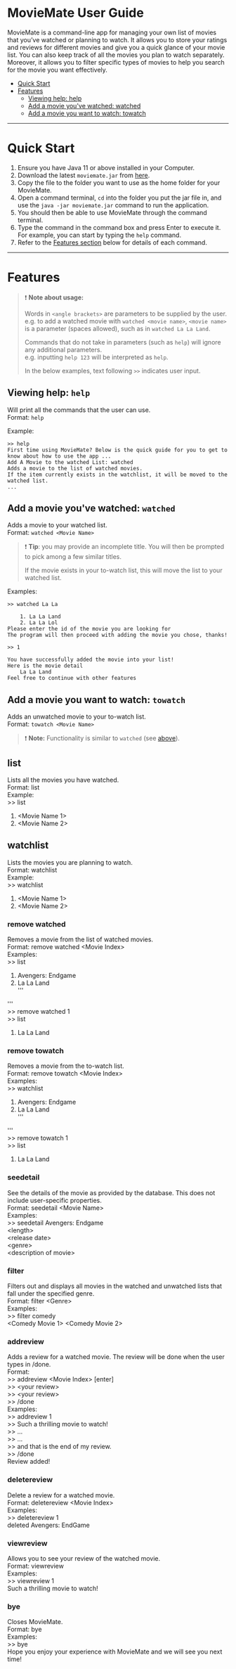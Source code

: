 # MovieMate User Guide
MovieMate is a command-line app for managing your own list of movies that you’ve watched or planning to watch.
It allows you to store your ratings and reviews for different movies and give you a quick glance of your movie list.
You can also keep track of all the movies you plan to watch separately.
Moreover, it allows you to filter specific types of movies to help you search for the movie you want effectively.

- [Quick Start](#quick-start)
- [Features](#features)
  - [Viewing help: help](#viewing-help--help)
  - [Add a movie you've watched: watched](#add-a-movie-youve-watched--watched)
  - [Add a movie you want to watch: towatch](#add-a-movie-you-want-to-watch--towatch)

<hr>

# Quick Start 

1. Ensure you have Java 11 or above installed in your Computer. 
2. Download the latest `moviemate.jar` from [here](https://github.com/AY2223S2-CS2113-W12-4/tp/releases).
3. Copy the file to the folder you want to use as the home folder for your MovieMate.
4. Open a command terminal, `cd` into the folder you put the jar file in,
and use the `java -jar moviemate.jar` command to run the application. 
5. You should then be able to use MovieMate through the command terminal.
6. Type the command in the command box and press Enter to execute it.
For example, you can start by typing the `help` command.
7. Refer to the [Features section](#features) below for details of each command.

<hr>

# Features
> :exclamation: **Note about usage:**
> 
> Words in `<angle brackets>` are parameters to be supplied by the user.\
> e.g. to add a watched movie with `watched <movie name>`,
> `<movie name>` is a parameter (spaces allowed), such as in `watched La La Land`.
> 
> Commands that do not take in parameters (such as `help`) will ignore any additional parameters.\
> e.g. inputting `help 123` will be interpreted as `help`.
> 
> In the below examples, text following `>>` indicates user input.

## Viewing help: `help`
Will print all the commands that the user can use.\
Format: `help`

Example:
```
>> help
First time using MovieMate? Below is the quick guide for you to get to know about how to use the app ...
Add A Movie to the watched List: watched
Adds a movie to the list of watched movies.
If the item currently exists in the watchlist, it will be moved to the watched list.
...
```

## Add a movie you've watched: `watched`
Adds a movie to your watched list.\
Format: `watched <Movie Name>`

> :exclamation: **Tip**: you may provide an incomplete title.
> You will then be prompted to pick among a few similar titles.
> 
> If the movie exists in your to-watch list, this will move the list to your watched list.

Examples:
```
>> watched La La

    1. La La Land
    2. La La Lol
Please enter the id of the movie you are looking for
The program will then proceed with adding the movie you chose, thanks!

>> 1

You have successfully added the movie into your list!
Here is the movie detail
    La La Land
Feel free to continue with other features
```

## Add a movie you want to watch: `towatch`
Adds an unwatched movie to your to-watch list.\
Format: `towatch <Movie Name>`
> :exclamation: **Note:** Functionality is similar to `watched` (see [above](#add-a-movie-youve-watched--watched)).

## list
Lists all the movies you have watched.\
Format: list\
Example:\
\>> list
1. \<Movie Name 1\>
2. \<Movie Name 2\>

## watchlist
Lists the movies you are planning to watch.\
Format: watchlist\
Example:\
\>> watchlist
1. \<Movie Name 1\>
2. \<Movie Name 2\>

### remove watched
Removes a movie from the list of watched movies.\
Format: remove watched \<Movie Index\>\
Examples:\
\>> list
1. Avengers: Endgame
2. La La Land
\
'''

'''
\
\>> remove watched 1\
\>> list
1. La La Land

### remove towatch
Removes a movie from the to-watch list.\
Format: remove towatch \<Movie Index\>\
Examples:\
\>> watchlist
1. Avengers: Endgame
2. La La Land
\
'''

'''
\
\>> remove towatch 1\
\>> list
1. La La Land

### seedetail
See the details of the movie as provided by the database. This does not include user-specific properties.\
Format: seedetail \<Movie Name\>\
Examples:\
\>> seedetail Avengers: Endgame\
\<length\>\
\<release date\>\
\<genre\>\
\<description of movie\>

### filter
Filters out and displays all movies in the watched and unwatched lists that fall under the specified genre.\
Format: filter \<Genre\>\
Examples:\
\>> filter comedy\
<Comedy Movie 1>
<Comedy Movie 2>

### addreview
Adds a review for a watched movie. The review will be done when the user types in /done.\
Format:\
\>> addreview \<Movie Index\> [enter]\
\>> \<your review\>\
\>> \<your review\>\
\>> /done\
Examples:\
\>> addreview 1\
\>> Such a thrilling movie to watch!\
\>> ...\
\>> ...\
\>> and that is the end of my review.\
\>> /done\
Review added!

### deletereview
Delete a review for a watched movie.\
Format: deletereview \<Movie Index\>\
Examples:\
\>> deletereview 1\
deleted Avengers: EndGame

### viewreview
Allows you to see your review of the watched movie.\
Format: viewreview <Movie Index>\
Examples:\
\>> viewreview 1\
Such a thrilling movie to watch!

### bye
Closes MovieMate.\
Format: bye\
Examples:\
\>> bye\
Hope you enjoy your experience with MovieMate and we will see you next time!

